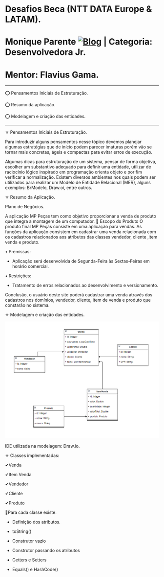 # Desafios Beca (NTT DATA Europe & LATAM).
# Monique Parente [![Blog](https://img.shields.io/badge/LinkedIn-0077B5?style=for-the-badge&logo=linkedin&logoColor=white)](https://www.linkedin.com/in/monique13/) | Categoria: Desenvolvedora Jr. 
# Mentor: Flavius Gama.
______________________________________________________________________________________________________________________________________________________________________________


⭕ Pensamentos Iniciais de Estruturação.

⭕ Resumo da aplicação.

⭕ Modelagem e criação das entidades.

______________________________________________________________________________________________________________________________________________________________________________

⚜ Pensamentos Iniciais de Estruturação. 

Para introduzir alguns pensamentos nesse tópico devemos planejar algumas estratégias que de início podem parecer imaturas porém vão se tornar mais concretas, ágeis e compactas para evitar erros de execução.  

Algumas dicas para estruturação de um sistema, pensar de forma objetiva, escolher um substantivo adequado para definir uma entidade, utilizar de raciocínio lógico inspirado em programação orienta objeto e por fim verificar a normalização. Existem diversos ambientes nos quais podem ser utilizados para realizar um Modelo de Entidade Relacional (MER), alguns exemplos: BrModelo, Draw.oi, entre outros.

⚜ Resumo da Aplicação.


Plano de Negócios.

A aplicação MP Peças tem como objetivo proporcionar a venda de produto que integra a montagem de um computador.
	Escopo do Produto
O produto final MP Peças consiste em uma aplicação para vendas.
As funções da aplicação consistem em cadastrar uma venda relacionada com os cadastros relacionados aos atributos das classes vendedor, cliente ,item venda e produto.   

  •	Premissas: 
- Aplicação será desenvolvida de Segunda-Feira às Sextas-Feiras em horário comercial.

 •	Restrições:
- Tratamento de erros relacionados ao desenvolvimento e versionamento.

Conclusão, o usuário deste site poderá cadastrar uma venda através dos cadastros nos domínios, vendedor, cliente, item de venda e produto que constarão no sistema.

⚜ Modelagem e criação das entidades.

![MODELOCONCEITUALREFATORADO.PNG](MODELOCONCEITUALREFATORADO.PNG)
 
 IDE utilizada na modelagem: Draw.io.

⚜ Classes implementadas:

✔Venda 

✔Item Venda

✔Vendedor

✔Cliente

✔Produto

💠Para cada classe existe:

* Definição dos atributos.

* toString()

* Construtor vazio

* Construtor passando os atributos

* Getters e Setters

* Equals() e HashCode()
